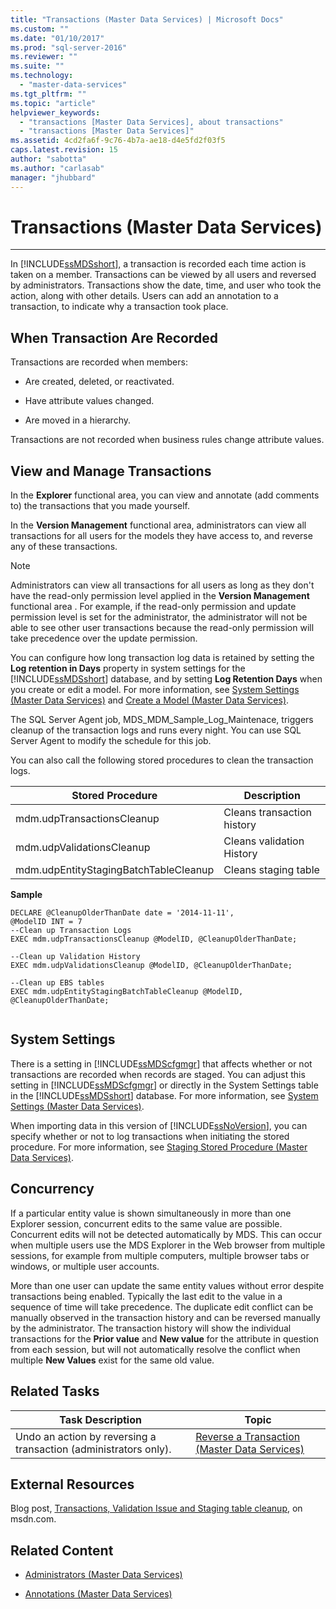 ```yaml
---
title: "Transactions (Master Data Services) | Microsoft Docs"
ms.custom: ""
ms.date: "01/10/2017"
ms.prod: "sql-server-2016"
ms.reviewer: ""
ms.suite: ""
ms.technology: 
  - "master-data-services"
ms.tgt_pltfrm: ""
ms.topic: "article"
helpviewer_keywords: 
  - "transactions [Master Data Services], about transactions"
  - "transactions [Master Data Services]"
ms.assetid: 4cd2fa6f-9c76-4b7a-ae18-d4e5fd2f03f5
caps.latest.revision: 15
author: "sabotta"
ms.author: "carlasab"
manager: "jhubbard"
---
```

# Transactions (Master Data Services)


--------------------------------------------------
  In [!INCLUDE[ssMDSshort](../includes/ssmdsshort-md.md)], a transaction is recorded each time action is taken on a member. Transactions can be viewed by all users and reversed by administrators. Transactions show the date, time, and user who took the action, along with other details. Users can add an annotation to a transaction, to indicate why a transaction took place.  
  
## When Transaction Are Recorded  
 Transactions are recorded when members:  
  
-   Are created, deleted, or reactivated.  
  
-   Have attribute values changed.  
  
-   Are moved in a hierarchy.  
  
 Transactions are not recorded when business rules change attribute values.  
  
## View and Manage Transactions  
 In the **Explorer** functional area, you can view and annotate (add comments to) the transactions that you made yourself. 
  
 In the **Version Management** functional area, administrators can view all transactions for all users for the models they have access to, and reverse any of these transactions.
 
> [!NOTE]  
>  Administrators can view all transactions for all users as long as they don't have the read-only permission level applied in the **Version Management** functional area . For example, if the read-only permission and update permission level is set for the administrator, the administrator will not be able to see other user transactions because the read-only permission will take precedence over the update permission.
  
 You can configure how long transaction log data is retained by setting the **Log retention in Days** property in system settings for the [!INCLUDE[ssMDSshort](../includes/ssmdsshort-md.md)] database, and by setting **Log Retention Days** when you create or edit a model. For more information, see [System Settings &#40;Master Data Services&#41;](../master-data-services/system-settings-master-data-services.md) and [Create a Model &#40;Master Data Services&#41;](../master-data-services/create-a-model-master-data-services.md).  
  
 The SQL Server Agent job, MDS_MDM_Sample_Log_Maintenace, triggers cleanup of the transaction logs and runs every night. You can use SQL Server Agent to modify the schedule for this job.  
  
 You can also call the following stored procedures to clean the transaction logs.  
  
|Stored Procedure|Description|  
|----------------------|-----------------|  
|mdm.udpTransactionsCleanup|Cleans transaction history|  
|mdm.udpValidationsCleanup|Cleans validation History|  
|mdm.udpEntityStagingBatchTableCleanup|Cleans staging table|  
  
 **Sample**  
  
```  
DECLARE @CleanupOlderThanDate date = '2014-11-11',  
@ModelID INT = 7  
--Clean up Transaction Logs  
EXEC mdm.udpTransactionsCleanup @ModelID, @CleanupOlderThanDate;  
  
--Clean up Validation History  
EXEC mdm.udpValidationsCleanup @ModelID, @CleanupOlderThanDate;  
  
--Clean up EBS tables  
EXEC mdm.udpEntityStagingBatchTableCleanup @ModelID, @CleanupOlderThanDate;  
  
```  
  
## System Settings  
 There is a setting in [!INCLUDE[ssMDScfgmgr](../includes/ssmdscfgmgr-md.md)] that affects whether or not transactions are recorded when records are staged. You can adjust this setting in [!INCLUDE[ssMDScfgmgr](../includes/ssmdscfgmgr-md.md)] or directly in the System Settings table in the [!INCLUDE[ssMDSshort](../includes/ssmdsshort-md.md)] database. For more information, see [System Settings &#40;Master Data Services&#41;](../master-data-services/system-settings-master-data-services.md).  
  
 When importing data in this version of [!INCLUDE[ssNoVersion](../includes/ssnoversion-md.md)], you can specify whether or not to log transactions when initiating the stored procedure. For more information, see [Staging Stored Procedure &#40;Master Data Services&#41;](../master-data-services/staging-stored-procedure-master-data-services.md).  
  
## Concurrency  
 If a particular entity value is shown simultaneously in more than one Explorer session, concurrent edits to the same value are possible. Concurrent edits will not be detected automatically by MDS. This can occur when multiple users use the MDS Explorer in the Web browser from multiple sessions, for example from multiple computers, multiple browser tabs or windows, or multiple user accounts.  
  
 More than one user can update the same entity values without error despite transactions being enabled. Typically the last edit to the value in a sequence of time will take precedence. The duplicate edit conflict can be manually observed in the transaction history and can be reversed manually by the administrator. The transaction history will show the individual transactions for the **Prior value** and **New value** for the attribute in question from each session, but will not automatically resolve the conflict when multiple **New Values** exist for the same old value.  
  
## Related Tasks  
  
|Task Description|Topic|  
|----------------------|-----------|  
|Undo an action by reversing a transaction (administrators only).|[Reverse a Transaction &#40;Master Data Services&#41;](../master-data-services/reverse-a-transaction-master-data-services.md)|  
  
## External Resources  
 Blog post, [Transactions, Validation Issue and Staging table cleanup](http://go.microsoft.com/fwlink/p/?LinkId=615374), on msdn.com.  
  
## Related Content  
  
-   [Administrators &#40;Master Data Services&#41;](../master-data-services/administrators-master-data-services.md)  
  
-   [Annotations &#40;Master Data Services&#41;](../master-data-services/annotations-master-data-services.md)  
  
  
